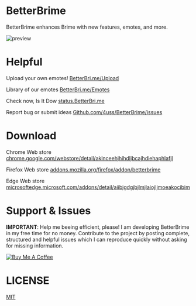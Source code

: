 # BetterBrime
BetterBrime enhances Brime with new features, emotes, and more.

![preview](https://i.imgur.com/IXF46Q1.png)

# Helpful

Upload your own emotes!
[BetterBri.me/Upload](https://betterbri.me/upload)

Library of our emotes
[BetterBri.me/Emotes](https://BetterBri.me/emotes)

Check now, Is It Dow
[status.BetterBri.me](https://status.betterbri.me)

Report bug or submit ideas
[Github.com/4uss/BetterBrime/issues](https://github.com/4uss/BetterBrime/issues)

# Download
 
 Chrome Web store [chrome.google.com/webstore/detail/aklnceehjhihdljbcajhdiehaphlafjl](https://chrome.google.com/webstore/detail/aklnceehjhihdljbcajhdiehaphlafjl)

 Firefox Web store [addons.mozilla.org/firefox/addon/betterbrime](https://addons.mozilla.org/firefox/addon/betterbrime/)

 Edge Web store [microsoftedge.microsoft.com/addons/detail/aiibjgdgjbjlmjlaiojljmoeakocibim](https://microsoftedge.microsoft.com/addons/detail/aiibjgdgjbjlmjlaiojljmoeakocibim)

# Support & Issues
<b>IMPORTANT</b>: Help me beeing efficient, please! I am developing BetterBrime in my free time for no money. Contribute to the project by posting complete, structured and helpful issues which I can reproduce quickly without asking for missing information.

<a href="https://www.buymeacoffee.com/3xanax" target="_blank"><img src="https://i.imgur.com/D4cMvm7.png" alt="Buy Me A Coffee"></a>

# LICENSE
[MIT](https://github.com/anKordii/BetterBrime/blob/main/LICENSE)
